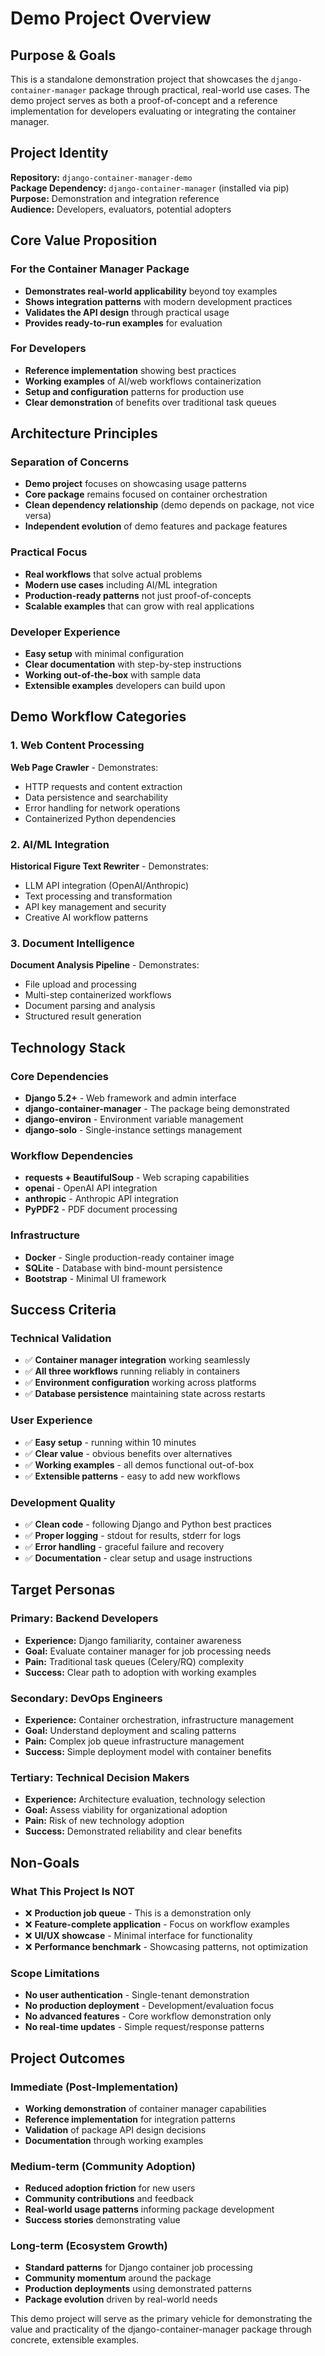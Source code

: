# Demo Project Overview

## Purpose & Goals

This is a standalone demonstration project that showcases the `django-container-manager` package through practical, real-world use cases. The demo project serves as both a proof-of-concept and a reference implementation for developers evaluating or integrating the container manager.

## Project Identity

**Repository:** `django-container-manager-demo`  
**Package Dependency:** `django-container-manager` (installed via pip)  
**Purpose:** Demonstration and integration reference  
**Audience:** Developers, evaluators, potential adopters  

## Core Value Proposition

### For the Container Manager Package
- **Demonstrates real-world applicability** beyond toy examples
- **Shows integration patterns** with modern development practices
- **Validates the API design** through practical usage
- **Provides ready-to-run examples** for evaluation

### For Developers
- **Reference implementation** showing best practices
- **Working examples** of AI/web workflows containerization
- **Setup and configuration** patterns for production use
- **Clear demonstration** of benefits over traditional task queues

## Architecture Principles

### Separation of Concerns
- **Demo project** focuses on showcasing usage patterns
- **Core package** remains focused on container orchestration
- **Clean dependency relationship** (demo depends on package, not vice versa)
- **Independent evolution** of demo features and package features

### Practical Focus
- **Real workflows** that solve actual problems
- **Modern use cases** including AI/ML integration
- **Production-ready patterns** not just proof-of-concepts
- **Scalable examples** that can grow with real applications

### Developer Experience
- **Easy setup** with minimal configuration
- **Clear documentation** with step-by-step instructions
- **Working out-of-the-box** with sample data
- **Extensible examples** developers can build upon

## Demo Workflow Categories

### 1. Web Content Processing
**Web Page Crawler** - Demonstrates:
- HTTP requests and content extraction
- Data persistence and searchability
- Error handling for network operations
- Containerized Python dependencies

### 2. AI/ML Integration
**Historical Figure Text Rewriter** - Demonstrates:
- LLM API integration (OpenAI/Anthropic)
- Text processing and transformation
- API key management and security
- Creative AI workflow patterns

### 3. Document Intelligence
**Document Analysis Pipeline** - Demonstrates:
- File upload and processing
- Multi-step containerized workflows
- Document parsing and analysis
- Structured result generation

## Technology Stack

### Core Dependencies
- **Django 5.2+** - Web framework and admin interface
- **django-container-manager** - The package being demonstrated
- **django-environ** - Environment variable management
- **django-solo** - Single-instance settings management

### Workflow Dependencies
- **requests + BeautifulSoup** - Web scraping capabilities
- **openai** - OpenAI API integration
- **anthropic** - Anthropic API integration
- **PyPDF2** - PDF document processing

### Infrastructure
- **Docker** - Single production-ready container image
- **SQLite** - Database with bind-mount persistence
- **Bootstrap** - Minimal UI framework

## Success Criteria

### Technical Validation
- ✅ **Container manager integration** working seamlessly
- ✅ **All three workflows** running reliably in containers
- ✅ **Environment configuration** working across platforms
- ✅ **Database persistence** maintaining state across restarts

### User Experience
- ✅ **Easy setup** - running within 10 minutes
- ✅ **Clear value** - obvious benefits over alternatives
- ✅ **Working examples** - all demos functional out-of-box
- ✅ **Extensible patterns** - easy to add new workflows

### Development Quality
- ✅ **Clean code** - following Django and Python best practices
- ✅ **Proper logging** - stdout for results, stderr for logs
- ✅ **Error handling** - graceful failure and recovery
- ✅ **Documentation** - clear setup and usage instructions

## Target Personas

### Primary: Backend Developers
- **Experience:** Django familiarity, container awareness
- **Goal:** Evaluate container manager for job processing needs
- **Pain:** Traditional task queues (Celery/RQ) complexity
- **Success:** Clear path to adoption with working examples

### Secondary: DevOps Engineers
- **Experience:** Container orchestration, infrastructure management
- **Goal:** Understand deployment and scaling patterns
- **Pain:** Complex job queue infrastructure management
- **Success:** Simple deployment model with container benefits

### Tertiary: Technical Decision Makers
- **Experience:** Architecture evaluation, technology selection
- **Goal:** Assess viability for organizational adoption
- **Pain:** Risk of new technology adoption
- **Success:** Demonstrated reliability and clear benefits

## Non-Goals

### What This Project Is NOT
- ❌ **Production job queue** - This is a demonstration only
- ❌ **Feature-complete application** - Focus on workflow examples
- ❌ **UI/UX showcase** - Minimal interface for functionality
- ❌ **Performance benchmark** - Showcasing patterns, not optimization

### Scope Limitations
- **No user authentication** - Single-tenant demonstration
- **No production deployment** - Development/evaluation focus
- **No advanced features** - Core workflow demonstration only
- **No real-time updates** - Simple request/response patterns

## Project Outcomes

### Immediate (Post-Implementation)
- **Working demonstration** of container manager capabilities
- **Reference implementation** for integration patterns
- **Validation** of package API design decisions
- **Documentation** through working examples

### Medium-term (Community Adoption)
- **Reduced adoption friction** for new users
- **Community contributions** and feedback
- **Real-world usage patterns** informing package development
- **Success stories** demonstrating value

### Long-term (Ecosystem Growth)
- **Standard patterns** for Django container job processing
- **Community momentum** around the package
- **Production deployments** using demonstrated patterns
- **Package evolution** driven by real-world needs

This demo project will serve as the primary vehicle for demonstrating the value and practicality of the django-container-manager package through concrete, extensible examples.